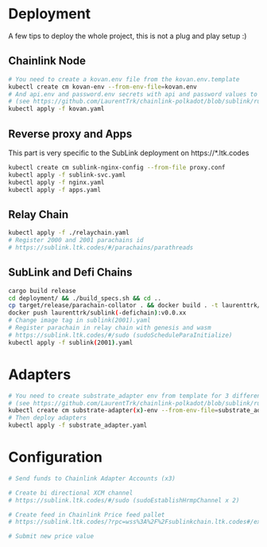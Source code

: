 # Deployment

A few tips to deploy the whole project, this is not a plug and play setup :)

## Chainlink Node

```bash
# You need to create a kovan.env file from the kovan.env.template
kubectl create cm kovan-env --from-env-file=kovan.env
# And api.env and password.env secrets with api and password values to access chainlink nodes
# (see https://github.com/LaurentTrk/chainlink-polkadot/blob/sublink/runlog-demo/internal-scripts/common.sh)
kubectl apply -f kovan.yaml
```

## Reverse proxy and Apps

This part is very specific to the SubLink deployment on https://*.ltk.codes

```bash
kubectl create cm sublink-nginx-config --from-file proxy.conf
kubectl apply -f sublink-svc.yaml
kubectl apply -f nginx.yaml
kubectl apply -f apps.yaml
```

## Relay Chain

```bash
kubectl apply -f ./relaychain.yaml
# Register 2000 and 2001 parachains id
# https://sublink.ltk.codes/#/parachains/parathreads
```

## SubLink and Defi Chains

```bash
cargo build release
cd deployment/ && ./build_specs.sh && cd ..
cp target/release/parachain-collator . && docker build . -t laurenttrk/sublink(-defichain):v0.0.xx
docker push laurenttrk/sublink(-defichain):v0.0.xx
# Change image tag in sublink(2001).yaml
# Register parachain in relay chain with genesis and wasm 
# https://sublink.ltk.codes/#/sudo (sudoScheduleParaInitialize)
kubectl apply -f sublink(2001).yaml
```

# Adapters

```bash
# You need to create substrate_adapter env from template for 3 differents accounts (to generate)
# (see https://github.com/LaurentTrk/chainlink-polkadot/blob/sublink/runlog-demo/internal-scripts/add-ei.sh)
kubectl create cm substrate-adapter(x)-env --from-env-file=substrate_adapter(x).env
# Then deploy adapters
kubectl apply -f substrate_adapter.yaml
```

# Configuration

```bash
# Send funds to Chainlink Adapter Accounts (x3)

# Create bi directional XCM channel 
# https://sublink.ltk.codes/#/sudo (sudoEstablishHrmpChannel x 2)

# Create feed in Chainlink Price feed pallet
# https://sublink.ltk.codes/?rpc=wss%3A%2F%2Fsublinkchain.ltk.codes#/extrinsics

# Submit new price value
```

